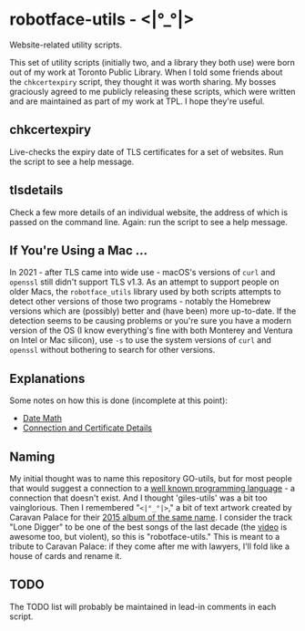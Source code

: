 # robotface-utils - <|°_°|>

Website-related utility scripts.

This set of utility scripts (initially two, and a library they both use)
were born out of my work at Toronto Public Library.  When I told some
friends about the `chkcertexpiry` script, they thought it was worth
sharing.  My bosses graciously agreed to me publicly releasing these
scripts, which were written and are maintained as part of my work at TPL.
I hope they're useful.

## chkcertexpiry

Live-checks the expiry date of TLS certificates for a set of websites.
Run the script to see a help message.

## tlsdetails

Check a few more details of an individual website, the address of which is
passed on the command line.  Again: run the script to see a help message.

## If You're Using a Mac ...

In 2021 - after TLS came into wide use - macOS's versions of `curl` and
`openssl` still didn't support TLS v1.3.  As an attempt to support people
on older Macs, the `robotface_utils` library used by both scripts attempts
to detect other versions of those two programs - notably the Homebrew
versions which are (possibly) better and (have been) more up-to-date.  If
the detection seems to be causing problems or you're sure you have a modern
version of the OS (I know everything's fine with both Monterey and Ventura
on Intel or Mac silicon), use `-s` to use the system versions of `curl` and
`openssl` without bothering to search for other versions.

## Explanations

Some notes on how this is done (incomplete at this point):

- [Date Math](DateMath.md)
- [Connection and Certificate Details](DissectingTheConnection.md)

## Naming

My initial thought was to name this repository GO-utils, but for most
people that would suggest a connection to a <a
href="https://en.wikipedia.org/wiki/Go_(programming_language)">well known
programming language</a> - a connection that doesn't exist.  And I thought
'giles-utils' was a bit too vainglorious.  Then I remembered "`<|°_°|>`,"
a bit of text artwork created by Caravan Palace for their <a
href="https://en.wikipedia.org/wiki/Robot_Face">2015 album of the same
name</a>.  I consider the track "Lone Digger" to be one of the best songs
of the last decade (the <a
href="https://www.youtube.com/watch?v=UbQgXeY_zi4">video</a> is awesome too,
but violent), so this is "robotface-utils."  This is meant to a tribute to
Caravan Palace: if they come after me with lawyers, I'll fold like a house
of cards and rename it.

## TODO

The TODO list will probably be maintained in lead-in comments in each
script.

